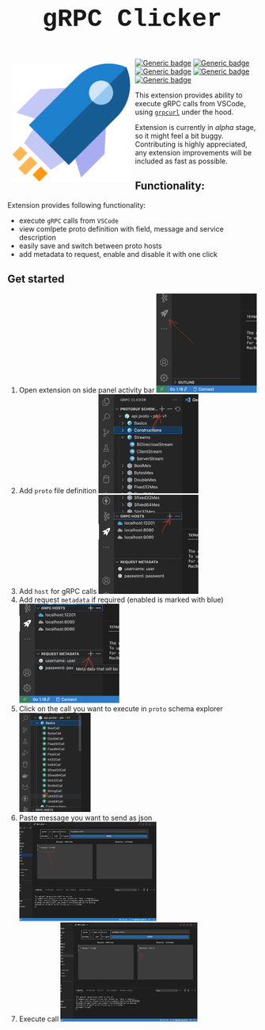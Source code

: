 # <p  align="center" style="font-family:courier;font-size:180%" size=212px> gRPC Clicker </p>

<p align="center">
<img align="left" style="padding: 10px"  height="238px" src="images/view.svg" /> 
</p>

[![Generic badge](https://img.shields.io/badge/LICENSE-MIT-red.svg)](https://github.com/Dancheg97/grpclicker_vscode/blob/main/LICENSE)
[![Generic badge](https://img.shields.io/badge/VSCode-marketplace-blue.svg)]()
[![Generic badge](https://img.shields.io/badge/GitHub-repository-orange.svg)](https://github.com/Dancheg97/grpclicker_vscode)
[![Generic badge](https://img.shields.io/badge/VERSION-0.0.1-cyan.svg)]()
[![Generic badge](https://img.shields.io/badge/DONATIONS-nano-green.svg)]()

This extension provides ability to execute gRPC calls from VSCode, using [`grpcurl`](https://github.com/fullstorydev/grpcurl) under the hood.

Extension is currently in _alpha_ stage, so it might feel a bit buggy. Contributing is highly appreciated, any extension improvements will be included as fast as possible.

## Functionality:

Extension provides following functionality:

- execute `gRPC` calls from `VSCode`
- view comlpete proto definition with field, message and service description
- easily save and switch between proto hosts
- add metadata to request, enable and disable it with one click

## Get started

1. Open extension on side panel activity bar
   <img src="https://raw.githubusercontent.com/Dancheg97/grpclicker_vscode/main/docs/1.png" height="200px">
2. Add `proto` file definition
   <img src="https://raw.githubusercontent.com/Dancheg97/grpclicker_vscode/main/docs/2.png" height="200px">
3. Add `host` for gRPC calls
   <img src="https://raw.githubusercontent.com/Dancheg97/grpclicker_vscode/main/docs/3.png" height="200px">
4. Add request `metadata` if required (enabled is marked with blue)
   <img src="https://raw.githubusercontent.com/Dancheg97/grpclicker_vscode/main/docs/4.png" height="200px">
5. Click on the call you want to execute in `proto` schema explorer
   <img src="https://raw.githubusercontent.com/Dancheg97/grpclicker_vscode/main/docs/5.png" height="200px">
6. Paste message you want to send as json
   <img src="https://raw.githubusercontent.com/Dancheg97/grpclicker_vscode/main/docs/6.png" height="200px">
7. Execute call
   <img src="https://raw.githubusercontent.com/Dancheg97/grpclicker_vscode/main/docs/7.png" height="200px">
